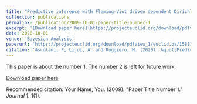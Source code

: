 ```yaml
---
title: "Predictive inference with Fleming-Viot driven dependent Dirichlet processes"
collection: publications
permalink: /publication/2009-10-01-paper-title-number-1
excerpt: '[Download paper here](https://projecteuclid.org/download/pdfview_1/euclid.ba/1588125765)'
date: 2020-10-01
venue: 'Bayesian Analysis'
paperurl: 'https://projecteuclid.org/download/pdfview_1/euclid.ba/1588125765'
citation: 'Ascolani, F, Lijoi, A. and Ruggiero, M. (2020). &quot;Predictive inference with Fleming-Viot driven dependent Dirichlet processes.&quot; <i>Bayesian Analysis</i>. In press.'
---
```

This paper is about the number 1. The number 2 is left for future work.

[Download paper here](http://academicpages.github.io/files/paper1.pdf)

Recommended citation: Your Name, You. (2009). "Paper Title Number 1." <i>Journal 1</i>. 1(1).
